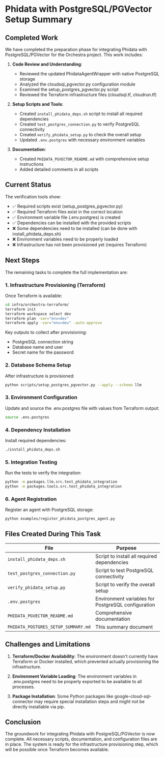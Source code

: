 # Phidata with PostgreSQL/PGVector Setup Summary

## Completed Work

We have completed the preparation phase for integrating Phidata with PostgreSQL/PGVector for the Orchestra project. This work includes:

1. **Code Review and Understanding**:
   - Reviewed the updated PhidataAgentWrapper with native PostgreSQL storage
   - Analyzed the cloudsql_pgvector.py configuration module
   - Examined the setup_postgres_pgvector.py script
   - Reviewed the Terraform infrastructure files (cloudsql.tf, cloudrun.tf)

2. **Setup Scripts and Tools**:
   - Created `install_phidata_deps.sh` script to install all required dependencies
   - Created `test_postgres_connection.py` to verify PostgreSQL connectivity 
   - Created `verify_phidata_setup.py` to check the overall setup
   - Updated `.env.postgres` with necessary environment variables

3. **Documentation**:
   - Created `PHIDATA_PGVECTOR_README.md` with comprehensive setup instructions
   - Added detailed comments in all scripts

## Current Status

The verification tools show:

- ✅ Required scripts exist (setup_postgres_pgvector.py)
- ✅ Required Terraform files exist in the correct location
- ✅ Environment variable file (.env.postgres) is created
- ✅ Dependencies can be installed with the provided scripts
- ❌ Some dependencies need to be installed (can be done with install_phidata_deps.sh)
- ❌ Environment variables need to be properly loaded
- ❌ Infrastructure has not been provisioned yet (requires Terraform)

## Next Steps

The remaining tasks to complete the full implementation are:

### 1. Infrastructure Provisioning (Terraform)

Once Terraform is available:
```bash
cd infra/orchestra-terraform/
terraform init
terraform workspace select dev
terraform plan -var="env=dev"
terraform apply -var="env=dev" -auto-approve
```

Key outputs to collect after provisioning:
- PostgreSQL connection string
- Database name and user
- Secret name for the password

### 2. Database Schema Setup

After infrastructure is provisioned:
```bash
python scripts/setup_postgres_pgvector.py --apply --schema llm
```

### 3. Environment Configuration

Update and source the .env.postgres file with values from Terraform output:
```bash
source .env.postgres
```

### 4. Dependency Installation

Install required dependencies:
```bash
./install_phidata_deps.sh
```

### 5. Integration Testing

Run the tests to verify the integration:
```bash
python -m packages.llm.src.test_phidata_integration
python -m packages.tools.src.test_phidata_integration
```

### 6. Agent Registration

Register an agent with PostgreSQL storage:
```bash
python examples/register_phidata_postgres_agent.py
```

## Files Created During This Task

| File | Purpose |
|------|---------|
| `install_phidata_deps.sh` | Script to install all required dependencies |
| `test_postgres_connection.py` | Script to test PostgreSQL connectivity |
| `verify_phidata_setup.py` | Script to verify the overall setup |
| `.env.postgres` | Environment variables for PostgreSQL configuration |
| `PHIDATA_PGVECTOR_README.md` | Comprehensive documentation |
| `PHIDATA_POSTGRES_SETUP_SUMMARY.md` | This summary document |

## Challenges and Limitations

1. **Terraform/Docker Availability**: The environment doesn't currently have Terraform or Docker installed, which prevented actually provisioning the infrastructure.

2. **Environment Variable Loading**: The environment variables in .env.postgres need to be properly exported to be available to all processes.

3. **Package Installation**: Some Python packages like google-cloud-sql-connector may require special installation steps and might not be directly installable via pip.

## Conclusion

The groundwork for integrating Phidata with PostgreSQL/PGVector is now complete. All necessary scripts, documentation, and configuration files are in place. The system is ready for the infrastructure provisioning step, which will be possible once Terraform becomes available.
